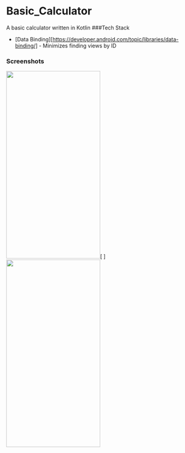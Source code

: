 # Basic_Calculator
A basic calculator written in Kotlin
###Tech Stack
  * [Data Binding][https://developer.android.com/topic/libraries/data-binding/] - Minimizes finding views by ID

### Screenshots
<image src="screenshots/1.jpg" height="500" width="250">[ ]<image src="screenshots/demo.gif" height="500" width="250">
